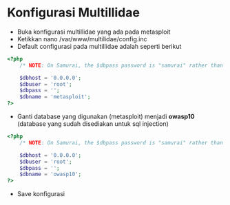 # Konfigurasi Multillidae

- Buka konfigurasi multillidae yang ada pada metasploit
- Ketikkan nano /var/www/multilidae/config.inc
- Default configurasi pada multillidae adalah seperti berikut
```php
<?php
    /* NOTE: On Samurai, the $dbpass password is "samurai" rather than blank */

    $dbhost = '0.0.0.0';
    $dbuser = 'root';
    $dbpass = '';
    $dbname = 'metasploit';
?>
```
- Ganti database yang digunakan (metasploit) menjadi **owasp10** (database yang sudah disediakan untuk sql injection)
```php
<?php
    /* NOTE: On Samurai, the $dbpass password is "samurai" rather than blank */

    $dbhost = '0.0.0.0';
    $dbuser = 'root';
    $dbpass = '';
    $dbname = 'owasp10';
?>
```
- Save konfigurasi 